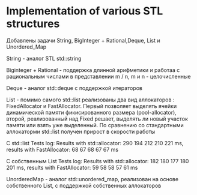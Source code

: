 # Implementation of various STL structures

Добавлены задачи String, BigInteger + Rational,Deque, List и Unordered_Map

String - аналог STL std::string

Biginteger + Rational - поддержка длинной арифметики и работаа с рациональным числами в представлении m / n, m и n - целочисленные

Deque - аналог std::deque с поддержкой итераторов

List - помимо самого std::list реализованы два вид аллокаторов : FixedAllocator и FastAllocator. Первый позволяет выделять ячейки динамической памяти 
фикисированного размера (pool-allocator), второй, реализованный над Fixed решает, выделять ли новый участок памяти или взять уже выделенный. По сравнению со стандартными аллокаторми std::list получен прирост в скорости работы 


C std::list
Tests log: Results with std::allocator: 290 194 212 210 221  ms, results with FastAllocator: 68 67 68 67 67  ms


С собственным List
Tests log: Results with std::allocator: 182 180 177 180 201  ms, results with FastAllocator: 59 58 58 57 61  ms 

UnorderedMap - аналог std::unordered_map, реализован на основе собственного List, с поддержкой собственных аллокаторов

